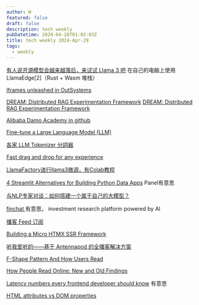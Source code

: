 ```yaml
---
author: W
featured: false
draft: false
description: tech weekly
pubDatetime: 2024-04-28T01:02:03Z
title: tech weekly 2024-Apr-29
tags:
  - weekly
---
```


[有人说开源模型会越来越落后，来试试 Llama 3 吧](https://mp.weixin.qq.com/s/Ovkb2DT39DMkoUBvwyjXZQ) 在自己的电脑上使用 LlamaEdge[2]（Rust + Wasm 堆栈）

[Iframes unleashed in OutSystems](https://itnext.io/iframes-unleashed-in-outsystems-0a9c0b84bf4b)

[DREAM: Distributed RAG Experimentation Framework](https://github.com/aishwaryaprabhat/goku/tree/main/goku/dream)
[DREAM: Distributed RAG Experimentation Framework](https://www.linkedin.com/pulse/dream-distributed-rag-experimentation-framework-aishwarya-prabhat-hoh7c/?trackingId=235Hk1GRSem4KhSSTqe91A%3D%3D)

[Alibaba Damo Academy in github](https://github.com/alibaba-damo-academy)

[Fine-tune a Large Language Model (LLM)](https://developer.monsterapi.ai/docs/fine-tune-a-large-language-model-llm)

[各家 LLM Tokenizer 分詞器](https://ihower.tw/blog/archives/11933)

[Fast drag and drop for any experience](https://github.com/atlassian/pragmatic-drag-and-drop)

[LlamaFactory进行llama3微调，有Colab教程](https://mp.weixin.qq.com/s/5qEj03_FBrA9gMYxXw4qrQ)

[4 Streamlit Alternatives for Building Python Data Apps](https://anvil.works/articles/4-alternatives-streamlit) Panel有意思

[与NLP专家对谈：如何搭建一个属于自己的大模型？](https://mp.weixin.qq.com/s/q6n4TEC4CxZBaFSHLWxAYA)

[finchat ](https://finchat.io/) 有意思。 investment research platform powered by AI

[播客 Feed 订阅](https://getpodcast.xyz/)

[Building a Micro HTMX SSR Framework](https://blog.platformatic.dev/building-a-micro-htmx-ssr-framework)

[听我爱听的——基于 Antennapod 的全播客解决方案](https://sspai.com/post/88279)

[F-Shape Pattern And How Users Read](https://www.smashingmagazine.com/2024/04/f-shape-pattern-how-users-read/)

[How People Read Online: New and Old Findings](https://www.nngroup.com/articles/how-people-read-online/)

[Latency numbers every frontend developer should know](https://vercel.com/blog/latency-numbers-every-web-developer-should-know) 有意思

[HTML attributes vs DOM properties](https://jakearchibald.com/2024/attributes-vs-properties/)

[]()

[]()

[]()

[]()

[]()

[]()

[]()

[]()
